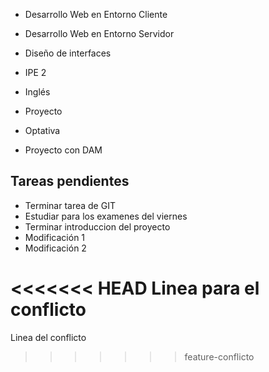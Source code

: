 - Desarrollo Web en Entorno Cliente
- Desarrollo Web en Entorno Servidor 
- Diseño de interfaces
- IPE 2
- Inglés
- Proyecto
- Optativa

- Proyecto con DAM


## Tareas pendientes

- Terminar tarea de GIT
- Estudiar para los examenes del viernes
- Terminar introduccion del proyecto
- Modificación 1
- Modificación 2

<<<<<<< HEAD
Linea para el conflicto
=======
Linea del conflicto
>>>>>>> feature-conflicto

